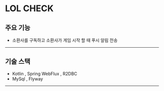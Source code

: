 # LOL CHECK

## 주요 기능

- 소환사를 구독하고 소환사가 게임 시작 할 때 푸시 알림 전송

---

## 기술 스택

- Kotlin , Spring WebFlux , R2DBC
- MySql , Flyway

---

